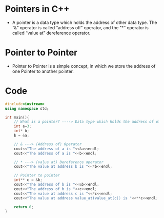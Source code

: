 # Pointers in C++
- A pointer is a data type which holds the address of other data type. The “&” operator is called “address off" operator, and the "*” operator is called “value at” dereference operator.

# Pointer to Pointer
- Pointer to Pointer is a simple concept, in which we store the address of one Pointer to another pointer.
# Code
```cpp
#include<iostream>
using namespace std;

int main(){
    // What is a pointer? ----> Data type which holds the address of other data types
    int a=3;
    int* b;
    b = &a;

    // & ---> (Address of) Operator
    cout<<"The address of a is "<<&a<<endl;
    cout<<"The address of a is "<<b<<endl;

    // * ---> (value at) Dereference operator
    cout<<"The value at address b is "<<*b<<endl;

    // Pointer to pointer
    int** c = &b;
    cout<<"The address of b is "<<&b<<endl;
    cout<<"The address of b is "<<c<<endl; 
    cout<<"The value at address c is "<<*c<<endl; 
    cout<<"The value at address value_at(value_at(c)) is "<<**c<<endl; 

    return 0;
}
```